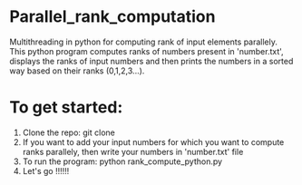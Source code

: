 # Parallel_rank_computation
Multithreading in python for computing rank of input elements parallely.
This python program computes ranks of numbers present in 'number.txt', displays the ranks of input numbers and then prints the numbers in a sorted way based on their ranks (0,1,2,3...).

# To get started:
1. Clone the repo: git clone 
2. If you want to add your input numbers for which you want to compute ranks parallely, then write your numbers in 'number.txt' file
3. To run the program: python rank_compute_python.py
4. Let's go !!!!!!
